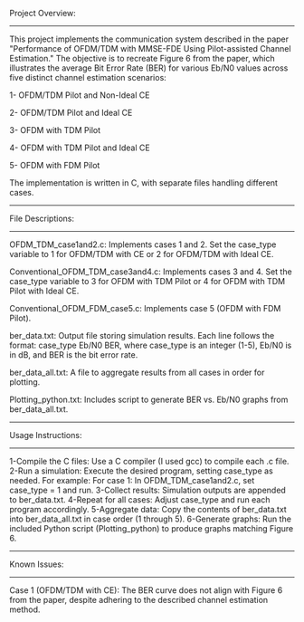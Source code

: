 Project Overview:
__________________________________________________________________________________________________

This project implements the communication system described in the paper "Performance of OFDM/TDM with MMSE-FDE Using Pilot-assisted Channel Estimation." The objective is to recreate Figure 6 from the paper, which illustrates the average Bit Error Rate (BER) for various Eb/N0 values across five distinct channel estimation scenarios:

1- OFDM/TDM Pilot and Non-Ideal CE

2- OFDM/TDM Pilot and Ideal CE

3- OFDM with TDM Pilot

4- OFDM with TDM Pilot and Ideal CE

5- OFDM with FDM Pilot

The implementation is written in C, with separate files handling different cases.
___________________________________________________________________________________________________
File Descriptions:
___________________________________________________________________________________________________

OFDM_TDM_case1and2.c: Implements cases 1 and 2. Set the case_type variable to 1 for OFDM/TDM with CE or 2 for OFDM/TDM with Ideal CE.

Conventional_OFDM_TDM_case3and4.c: Implements cases 3 and 4. Set the case_type variable to 3 for OFDM with TDM Pilot or 4 for OFDM with TDM Pilot with Ideal CE.

Conventional_OFDM_FDM_case5.c: Implements case 5 (OFDM with FDM Pilot).

ber_data.txt: Output file storing simulation results. Each line follows the format: case_type Eb/N0 BER, where case_type is an integer (1-5), Eb/N0 is in dB, and BER is the bit error rate.

ber_data_all.txt: A file to aggregate results from all cases in order for plotting.

Plotting_python.txt: Includes script to generate BER vs. Eb/N0 graphs from ber_data_all.txt.
__________________________________________________________________________________________________
Usage Instructions:
__________________________________________________________________________________________________

1-Compile the C files: Use a C compiler (I used gcc) to compile each .c file.
2-Run a simulation: Execute the desired program, setting case_type as needed. For example:
 For case 1: In OFDM_TDM_case1and2.c, set case_type = 1 and run.
3-Collect results: Simulation outputs are appended to ber_data.txt.
4-Repeat for all cases: Adjust case_type and run each program accordingly.
5-Aggregate data: Copy the contents of ber_data.txt into ber_data_all.txt in case order (1 through 5).
6-Generate graphs: Run the included Python script (Plotting_python) to produce graphs matching Figure 6.
___________________________________________________________________________________________________
Known Issues:
___________________________________________________________________________________________________

Case 1 (OFDM/TDM with CE): The BER curve does not align with Figure 6 from the paper, despite adhering to the described channel estimation method.

